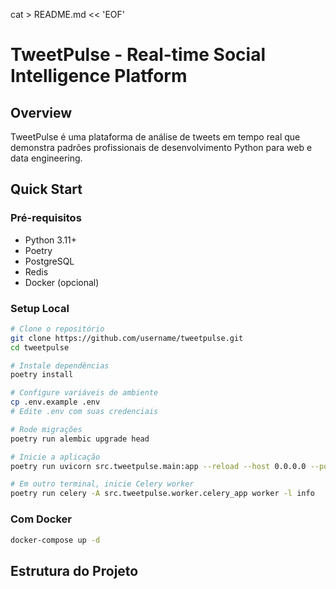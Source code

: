 cat > README.md << 'EOF'
# TweetPulse - Real-time Social Intelligence Platform

## Overview

TweetPulse é uma plataforma de análise de tweets em tempo real que demonstra padrões profissionais de desenvolvimento Python para web e data engineering.

## Quick Start

### Pré-requisitos

- Python 3.11+
- Poetry
- PostgreSQL
- Redis
- Docker (opcional)

### Setup Local
```bash
# Clone o repositório
git clone https://github.com/username/tweetpulse.git
cd tweetpulse

# Instale dependências
poetry install

# Configure variáveis de ambiente
cp .env.example .env
# Edite .env com suas credenciais

# Rode migrações
poetry run alembic upgrade head

# Inicie a aplicação
poetry run uvicorn src.tweetpulse.main:app --reload --host 0.0.0.0 --port 8000

# Em outro terminal, inicie Celery worker
poetry run celery -A src.tweetpulse.worker.celery_app worker -l info
```

### Com Docker
```bash
docker-compose up -d
```

## Estrutura do Projeto